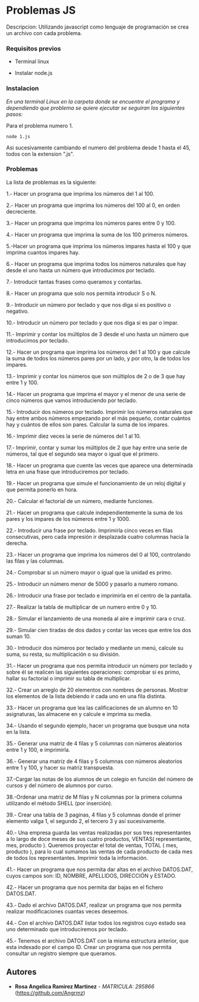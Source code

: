 # Problemas JS

Descripcion: Utilizando javascript como lenguaje de programación se crea un archivo con cada problema.
### Requisitos previos

- Terminal linux

- Instalar node.js

### Instalacion

_En una terminal Linux en la carpeta donde se encuentre el programa y_
_dependiendo que problema se quiere ejecutar se seguiran los siguientes pasos:_

Para el problema numero 1.
```
node 1.js
```
Asi sucesivamente cambiando el numero del problema desde 1 hasta el 45, todos con la extension ".js".

### Problemas
La lista de problemas es la siguiente:

1.- Hacer un programa que imprima los números del 1 al 100. 

2.- Hacer un programa que imprima los números del 100 al 0, en orden decreciente. 

3.- Hacer un programa que imprima los números pares entre 0 y 100. 

4.- Hacer un programa que imprima la suma de los 100 primeros números. 

5.-Hacer  un  programa  que  imprima  los  números  impares  hasta  el  100  y  que  imprima  cuantos 
impares hay. 

6.- Hacer un programa que imprima todos los números naturales que hay desde el uno hasta un 
número que introducimos por teclado. 

7.- Introducir tantas frases como queramos y contarlas. 

8.- Hacer un programa que solo nos permita introducir S o N. 

9.- Introducir un número por teclado y que nos diga si es positivo o negativo.  

10.- Introducir un número por teclado y que nos diga si es par o impar. 

11.-  Imprimir  y  contar  los  múltiplos  de  3  desde  el  uno  hasta  un  número  que  introducimos  por 
teclado. 

12.- Hacer un programa que imprima los números del 1 al 100 y que calcule la suma de todos los 
números pares por un lado, y por otro, la de todos los impares. 

13.- Imprimir y contar los números que son múltiplos de 2 o de 3 que hay entre 1 y 100.  

14.-  Hacer  un  programa  que  imprima  el  mayor  y  el  menor  de  una  serie  de  cinco  números  que 
vamos introduciendo por teclado. 

15.-  Introducir  dos  números  por  teclado.  Imprimir  los  números  naturales  que  hay  entre  ambos 
números  empezando  por  el  más  pequeño,  contar  cuántos  hay  y  cuántos  de  ellos  son  pares. 
Calcular la suma de los impares. 

16.- Imprimir diez veces la serie de números del 1 al 10. 

17.-  Imprimir,  contar  y  sumar  los  múltiplos  de  2  que  hay  entre  una  serie  de  números,  tal  que  el 
segundo sea mayor o igual que el primero. 

18.-  Hacer  un  programa  que  cuente  las  veces  que  aparece  una  determinada  letra  en  una  frase 
que introduciremos por teclado. 

19.- Hacer un programa que simule el funcionamiento de un reloj digital y que permita ponerlo en 
hora. 

20.- Calcular el factorial de un número, mediante funciones. 

21.-  Hacer  un  programa  que  calcule  independientemente  la  suma  de  los  pares  y  los  impares  de 
los números entre 1 y 1000. 

22.-  Introducir  una  frase  por  teclado.  Imprimirla  cinco  veces  en  filas  consecutivas,  pero  cada 
impresión ir desplazada cuatro columnas hacia la derecha. 

23.-  Hacer  un  programa  que  imprima  los  números  del  0  al  100,  controlando  las  filas  y  las 
columnas. 

24.- Comprobar si un número mayor o igual que la unidad es primo. 

25.- Introducir un número menor de 5000 y pasarlo a numero romano.  

26.- Introducir una frase por teclado e imprimirla en el centro de la pantalla.  

27.- Realizar la tabla de multiplicar de un numero entre 0 y 10. 

28.- Simular el lanzamiento de una moneda al aire e imprimir cara o cruz. 

29.- Simular cien tiradas de dos dados y contar las veces que entre los dos suman 10. 

30.-  Introducir  dos  números  por  teclado  y  mediante  un  menú,  calcule  su  suma,  su  resta,  su 
multiplicación o su división. 

31.-  Hacer  un  programa  que  nos  permita  introducir  un  número  por  teclado  y  sobre  él  se  realicen 
las  siguientes  operaciones:  comprobar  si  es  primo,  hallar  su  factorial  o  imprimir  su  tabla  de 
multiplicar. 

32.- Crear un arreglo de 20 elementos con nombres de personas. Mostrar los elementos de la lista 
debiendo ir cada uno en una fila distinta.  

33.- Hacer un programa que lea las calificaciones de un alumno en 10 asignaturas, las almacene 
en y calcule e imprima su media. 

34.- Usando el segundo ejemplo, hacer un programa que busque una nota en la lista. 

35.-  Generar  una  matriz  de  4  filas  y  5  columnas  con  números  aleatorios  entre  1  y  100,  e 
imprimirla. 

36.- Generar una matriz de 4 filas y 5 columnas con números aleatorios entre 1 y 100, y hacer su 
matriz transpuesta. 

37.-Cargar las notas de los alumnos de un colegio en función del número de cursos y del número 
de alumnos por curso. 

38.-Ordenar  una  matriz  de  M  filas  y  N  columnas  por  la  primera  columna  utilizando  el  método 
SHELL (por inserción).  

39.-  Crear  una  tabla  de  3  paginas,  4  filas  y  5  columnas  donde  el  primer  elemento  valga  1,  el 
segundo 2, el tercero 3 y así sucesivamente. 

40.-  Una  empresa  guarda  las  ventas  realizadas  por  sus  tres  representantes  a  lo  largo  de  doce 
meses de sus cuatro productos, VENTAS( representante, mes, producto ). Queremos proyectar el 
total de ventas, TOTAL ( mes, producto ), para lo cual sumamos las ventas de cada producto de 
cada mes de todos los representantes. Imprimir toda la información. 

41.- Hacer un programa que nos permita dar altas en el archivo DATOS.DAT, cuyos campos son: 
ID, NOMBRE, APELLIDOS, DIRECCIÓN y ESTADO. 

42.- Hacer un programa que nos permita dar bajas en el fichero DATOS.DAT.  

43.-  Dado  el  archivo  DATOS.DAT,  realizar  un  programa  que  nos  permita  realizar  modificaciones 
cuantas veces deseemos. 

44.-  Con  el  archivo  DATOS.DAT  listar  todos  los  registros  cuyo  estado  sea  uno  determinado  que 
introduciremos por teclado. 

45.- Tenemos  el  archivo  DATOS.DAT  con  la  misma  estructura  anterior,  que  esta  indexado  por  el 
campo ID. Crear un programa que nos permita consultar un registro siempre que queramos.

## Autores 

* **Rosa Angelica Ramirez Martinez** - *MATRICULA: 295866* (https://github.com/Angrmz)
